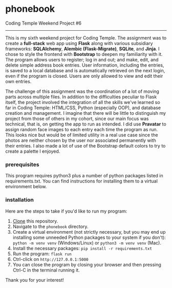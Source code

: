 # phonebook
Coding Temple Weekend Project #6

***

This is my sixth weekend project for Coding Temple. The assignment was to create a **full-stack** web app using **Flask** along with various subsidiary frameworks: **SQLAlchemy**, **Alembic (Flask-Migrate)**, **SQLite**, and **Jinja**. I chose to style the frontend with **Bootstrap** to deepen my familiarity with it. The program allows users to register; log in and out; and make, edit, and delete simple address book entries. User information, including the entries, is saved to a local database and is automatically retrieved on the next login, even if the program is closed. Users are only allowed to view and edit their own entries.

The challenge of this assignment was the coordination of a lot of moving parts across multiple files. In addition to the difficulties peculiar to Flask itself, the project involved the integration of all the skills we've learned so far in Coding Temple: HTML/CSS, Python (especially OOP), and database creation and management. I imagine that there will be little to distinguish my project from those of others in my cohort, since our main focus was technical, that is, on getting the app to run as intended. I did use **Pravatar** to assign random face images to each entry each time the program as run. This looks nice but would be of limited utility in a real use case since the photos are neither chosen by the user nor associated permanently with their entries. I also made a lot of use of the Bootstrap default colors to try to create a palette I enjoyed.

### prerequisites

This program requires python3 plus a number of python packages listed in requirements.txt. You can find instructions for installing them to a virtual environment below.

### installation
Here are the steps to take if you'd like to run my program:
1. [Clone](https://docs.github.com/en/repositories/creating-and-managing-repositories/cloning-a-repository) this repository.
2. Navigate to the ```phonebook``` directory.
3. Create a virtual environment (not strictly necessary, but you may end up installing some unneeded Python packages to your system if you don't): ```python -m venv venv``` (Windows/Linux) or ```python3 -m venv venv``` (Mac).
4. Install the necessary packages: ```pip install -r requirements.txt```
5. Run the program: ```flask run```
6. Ctrl-click on ```http://127.0.0.1:5000```
7. You can close the program by closing your browser and then pressing Ctrl-C in the terminal running it.

Thank you for your interest!
